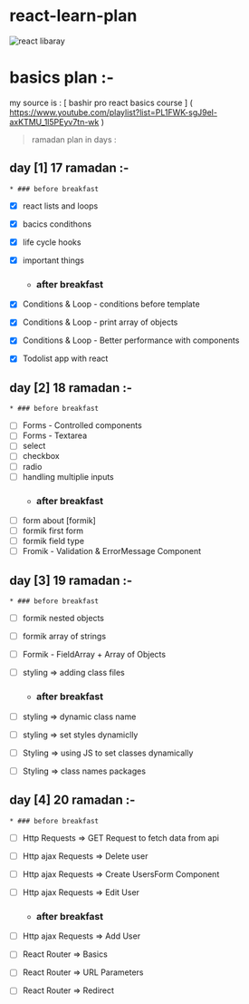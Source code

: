 # react-learn-plan
![react libaray](https://camo.githubusercontent.com/4e4a3b5c3e9c00501ec866e2f2466c5a6032f838aca5f2cf3b14450e39e8a2f0/68747470733a2f2f696d672e736869656c64732e696f2f62616467652f72656163742532302d2532333230323332612e7376673f267374796c653d666f722d7468652d6261646765266c6f676f3d7265616374266c6f676f436f6c6f723d253233363144414642)
# basics plan  :-

my source is : [ bashir pro react basics course ] ( https://www.youtube.com/playlist?list=PL1FWK-sgJ9el-axKTMU_1l5PEyv7tn-wk )

> ramadan plan in days :


## day [1] 17 ramadan :-
    * ### before breakfast 
* [x] react lists and loops
* [x] bacics condithons
* [x] life cycle hooks 
* [x] important things
    * ### after breakfast 
* [x] Conditions & Loop - conditions before template
* [x] Conditions & Loop - print array of objects
* [x] Conditions & Loop - Better performance with components
* [x] Todolist app with react


## day [2] 18 ramadan :-
    * ### before breakfast 
* [ ] Forms - Controlled components
* [ ] Forms - Textarea
* [ ] select 
* [ ] checkbox
* [ ] radio
* [ ] handling multiplie inputs
    * ### after breakfast 
* [ ] form about [formik]
* [ ] formik first form
* [ ] formik field type 
* [ ] Fromik - Validation & ErrorMessage Component

## day [3] 19 ramadan :-
    * ### before breakfast 

* [ ] formik nested objects
* [ ] formik array of strings
* [ ] Formik - FieldArray + Array of Objects
* [ ] styling => adding class files
   * ### after breakfast 

* [ ] styling => dynamic class name
* [ ] styling => set styles dynamiclly
* [ ] Styling => using JS to set classes dynamically
* [ ] Styling => class names packages

## day [4] 20 ramadan :-
    * ### before breakfast

* [ ] Http Requests => GET Request to fetch data from api
* [ ] Http ajax Requests => Delete user 
* [ ] Http ajax Requests => Create UsersForm Component
* [ ] Http ajax Requests => Edit User
    * ### after breakfast 

* [ ] Http ajax Requests => Add User 
* [ ] React Router => Basics
* [ ] React Router => URL Parameters
* [ ] React Router => Redirect
